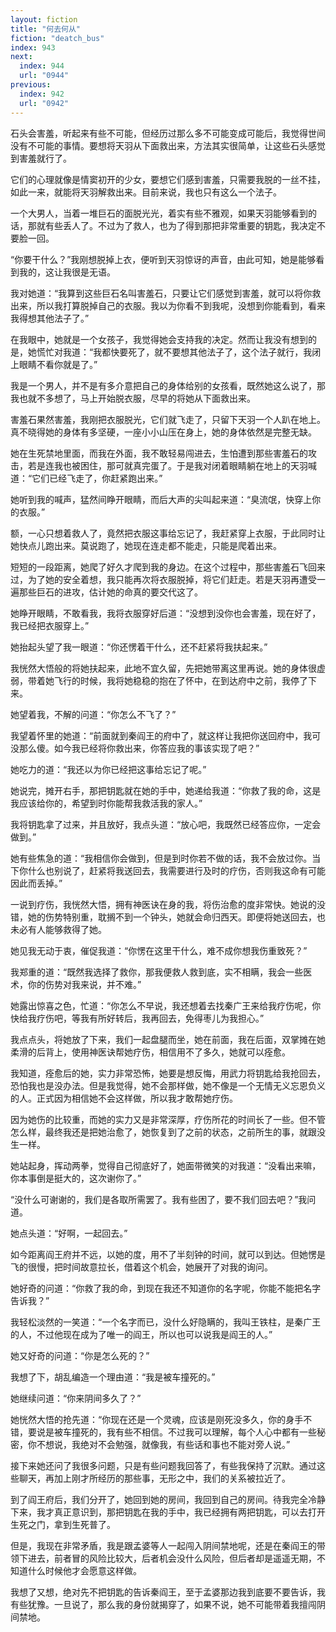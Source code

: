 ```yaml
---
layout: fiction
title: "何去何从"
fiction: "deatch_bus"
index: 943
next:
  index: 944
  url: "0944"
previous:
  index: 942
  url: "0942"
---
```

石头会害羞，听起来有些不可能，但经历过那么多不可能变成可能后，我觉得世间没有不可能的事情。要想将天羽从下面救出来，方法其实很简单，让这些石头感觉到害羞就行了。

它们的心理就像是情窦初开的少女，要想它们感到害羞，只需要我脱的一丝不挂，如此一来，就能将天羽解救出来。目前来说，我也只有这么一个法子。

一个大男人，当着一堆巨石的面脱光光，着实有些不雅观，如果天羽能够看到的话，那就有些丢人了。不过为了救人，也为了得到那把非常重要的钥匙，我决定不要脸一回。

“你要干什么？”我刚想脱掉上衣，便听到天羽惊讶的声音，由此可知，她是能够看到我的，这让我很是无语。

我对她道：“我算到这些巨石名叫害羞石，只要让它们感觉到害羞，就可以将你救出来，所以我打算脱掉自己的衣服。我以为你看不到我呢，没想到你能看到，看来我得想其他法子了。”

在我眼中，她就是一个女孩子，我觉得她会支持我的决定。然而让我没有想到的是，她慌忙对我道：“我都快要死了，就不要想其他法子了，这个法子就行，我闭上眼睛不看你就是了。”

我是一个男人，并不是有多介意把自己的身体给别的女孩看，既然她这么说了，那我也就不多想了，马上开始脱衣服，尽早的将她从下面救出来。

害羞石果然害羞，我刚把衣服脱光，它们就飞走了，只留下天羽一个人趴在地上。真不晓得她的身体有多坚硬，一座小小山压在身上，她的身体依然是完整无缺。

她在生死禁地里面，而我在外面，我不敢轻易闯进去，生怕遭到那些害羞石的攻击，若是连我也被困住，那可就真完蛋了。于是我对闭着眼睛躺在地上的天羽喊道：“它们已经飞走了，你赶紧跑出来。”

她听到我的喊声，猛然间睁开眼睛，而后大声的尖叫起来道：“臭流氓，快穿上你的衣服。”

额，一心只想着救人了，竟然把衣服这事给忘记了，我赶紧穿上衣服，于此同时让她快点儿跑出来。莫说跑了，她现在连走都不能走，只能是爬着出来。

短短的一段距离，她爬了好久才爬到我的身边。在这个过程中，那些害羞石飞回来过，为了她的安全着想，我只能再次将衣服脱掉，将它们赶走。若是天羽再遭受一遍那些巨石的进攻，估计她的命真的要交代这了。

她睁开眼睛，不敢看我，我将衣服穿好后道：“没想到没你也会害羞，现在好了，我已经把衣服穿上。”

她抬起头望了我一眼道：“你还愣着干什么，还不赶紧将我扶起来。”

我恍然大悟般的将她扶起来，此地不宜久留，先把她带离这里再说。她的身体很虚弱，带着她飞行的时候，我将她稳稳的抱在了怀中，在到达府中之前，我停了下来。

她望着我，不解的问道：“你怎么不飞了？”

我望着怀里的她道：“前面就到秦阎王的府中了，就这样让我把你送回府中，我可没那么傻。如今我已经将你救出来，你答应我的事该实现了吧？”

她吃力的道：“我还以为你已经把这事给忘记了呢。”

她说完，摊开右手，那把钥匙就在她的手中，她递给我道：“你救了我的命，这是我应该给你的，希望到时你能帮我救活我的家人。”

我将钥匙拿了过来，并且放好，我点头道：“放心吧，我既然已经答应你，一定会做到。”

她有些焦急的道：“我相信你会做到，但是到时你若不做的话，我不会放过你。当下你什么也别说了，赶紧将我送回去，我需要进行及时的疗伤，否则我这命有可能因此而丢掉。”

一说到疗伤，我恍然大悟，拥有神医诀在身的我，将伤治愈的度非常快。她说的没错，她的伤势特别重，耽搁不到一个钟头，她就会命归西天。即便将她送回去，也未必有人能够救得了她。

她见我无动于衷，催促我道：“你愣在这里干什么，难不成你想我伤重致死？”

我郑重的道：“既然我选择了救你，那我便救人救到底，实不相瞒，我会一些医术，你的伤势对我来说，并不难。”

她露出惊喜之色，忙道：“你怎么不早说，我还想着去找秦广王来给我疗伤呢，你快给我疗伤吧，等我有所好转后，我再回去，免得枣儿为我担心。”

我点点头，将她放了下来，我们一起盘腿而坐，她在前面，我在后面，双掌摊在她柔滑的后背上，使用神医诀帮她疗伤，相信用不了多久，她就可以痊愈。

我知道，痊愈后的她，实力非常恐怖，她要是想反悔，用武力将钥匙给我抢回去，恐怕我也是没办法。但是我觉得，她不会那样做，她不像是一个无情无义忘恩负义的人。正式因为相信她不会这样做，所以我才敢帮她疗伤。

因为她伤的比较重，而她的实力又是非常深厚，疗伤所花的时间长了一些。但不管怎么样，最终我还是把她治愈了，她恢复到了之前的状态，之前所生的事，就跟没生一样。

她站起身，挥动两拳，觉得自己彻底好了，她面带微笑的对我道：“没看出来嘛，你本事倒是挺大的，这次谢你了。”

“没什么可谢谢的，我们是各取所需罢了。我有些困了，要不我们回去吧？”我问道。

她点头道：“好啊，一起回去。”

如今距离阎王府并不远，以她的度，用不了半刻钟的时间，就可以到达。但她愣是飞的很慢，把时间故意拉长，借着这个机会，她展开了对我的询问。

她好奇的问道：“你救了我的命，到现在我还不知道你的名字呢，你能不能把名字告诉我？”

我轻松淡然的一笑道：“一个名字而已，没什么好隐瞒的，我叫王铁柱，是秦广王的人，不过他现在成为了唯一的阎王，所以也可以说我是阎王的人。”

她又好奇的问道：“你是怎么死的？”

我想了下，胡乱编造一个理由道：“我是被车撞死的。”

她继续问道：“你来阴间多久了？”

她恍然大悟的抢先道：“你现在还是一个灵魂，应该是刚死没多久，你的身手不错，要说是被车撞死的，我有些不相信。不过我可以理解，每个人心中都有一些秘密，你不想说，我绝对不会勉强，就像我，有些话和事也不能对旁人说。”

接下来她还问了我很多问题，只是有些问题我回答了，有些我保持了沉默。通过这些聊天，再加上刚才所经历的那些事，无形之中，我们的关系被拉近了。

到了阎王府后，我们分开了，她回到她的房间，我回到自己的房间。待我完全冷静下来，我才真正意识到，那把钥匙在我的手中，我已经拥有两把钥匙，可以去打开生死之门，拿到生死普了。

但是，我现在非常矛盾，我是跟孟婆等人一起闯入阴间禁地呢，还是在秦阎王的带领下进去，前者冒的风险比较大，后者机会没什么风险，但后者却是遥遥无期，不知道什么时候他才会愿意这样做。

我想了又想，绝对先不把钥匙的告诉秦阎王，至于孟婆那边我到底要不要告诉，我有些犹豫。一旦说了，那么我的身份就揭穿了，如果不说，她不可能带着我擅闯阴间禁地。